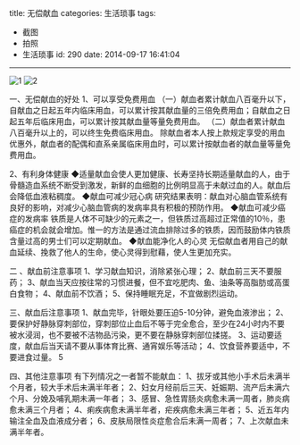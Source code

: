 title: 无偿献血
categories: 生活琐事
tags:
  - 截图
  - 拍照
  - 生活琐事
id: 290
date: 2014-09-17 16:41:04
---

![1](http://szcxgg.qiniudn.com/1.png)
![2](http://szcxgg.qiniudn.com/2.png)

一、无偿献血的好处
1、可以享受免费用血
（一）献血者累计献血八百毫升以下，自献血之日起五年内临床用血，可以累计按其献血量的三倍免费用血；自献血之日起五年后临床用血，可以累计按其献血量等量免费用血。
（二）献血者累计献血八百毫升以上的，可以终生免费临床用血。
除献血者本人按上款规定享受的用血优惠外，献血者的配偶和直系亲属临床用血时，可以累计按献血者的献血量等量免费用血。

2、有利身体健康
◆适量献血会使人更加健康、长寿坚持长期适量献血的人，由于骨髓造血系统不断受到激发，新鲜的血细胞的比例明显高于未献过血的人。献血后会降低血液粘稠度。
◆献血可减少冠心病
研究结果表明：献血对心脑血管系统有良好的影响，对减少心脑血管病的发病率具有积极的预防作用。
◆献血可减少癌症的发病率
铁质是人体不可缺少的元素之一，但铁质过高超过正常值的10％，患癌症的机会就会增加。惟一的方法是通过流血排除过多的铁质，因而鼓励体内铁质含量过高的男士们可以定期献血。
◆献血能净化人的心灵
无偿献血者用自己的献血延续、挽救了他人的生命，使心灵得到慰藉，使人生更加充实。

二 、献血前注意事项
1、学习献血知识，消除紧张心理；
2、献血前三天不要服药；
3、献血当天应按往常的习惯进餐，但不宜吃肥肉、鱼、油条等高脂肪或高蛋白食物；
4、献血前不饮酒；
5、保持睡眠充足，不宜做剧烈运动。

三、献血后注意事项
1、献血完毕，针眼处要压迫5-10分钟，避免血液渗出；
2、要保护好静脉穿刺部位，穿刺部位止血后不等于完全愈合，至少在24小时内不要被水浸润，也不要被不洁物品污染，更不要在静脉穿刺部位揉搓。
3、运动要适度，献血后当天请不要从事体育比赛、通宵娱乐等活动；
4、饮食营养要适中，不要进食过量。
5

四、其他注意事项
有下列情况之一者暂不能献血：
1、拔牙或其他小手术后未满半个月者，较大手术后未满半年者；
2、妇女月经前后三天、妊娠期、流产后未满六个月、分娩及哺乳期未满一年者；
3、感冒、急性胃肠炎病愈未满一周者，肺炎病愈未满三个月者；
4、痢疾病愈未满半年者，疟疾病愈未满三年者；
5、近五年内输注全血及血液成分者；
6、皮肤局限性炎症愈合后未满一周者；
7、上次献血未满半年者。